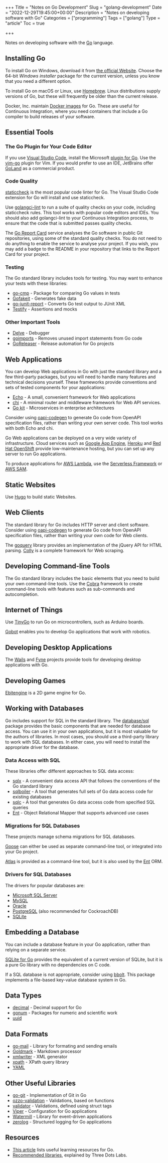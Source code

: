 +++
Title = "Notes on Go Development"
Slug = "golang-development"
Date = "2022-12-29T19:45:00+00:00"
Description = "Notes on developing software with Go"
Categories = ["programming"]
Tags = ["golang"]
Type = "article"
Toc = true

+++

Notes on developing software with the [Go](https://go.dev/) language.

<!--more-->

## Installing Go

To install Go on Windows, download it from [the official Website](https://go.dev/).
Choose the 64-bit _Windows installer_ package for the current version, unless you know
that you need a different option.

To install Go on macOS or Linux, use [Homebrew](http://brew.sh/). Linux distributions supply versions of Go, but these will frequently be older than the current release.

Docker, Inc. maintain [Docker images](https://store.docker.com/images/golang) for Go. These are useful for Continuous Integration, where you need containers that include a Go compiler to build releases of your software.

## Essential Tools

### The Go Plugin for Your Code Editor

If you use [Visual Studio Code](https://code.visualstudio.com), install the Microsoft [plugin for Go](https://marketplace.visualstudio.com/items?itemName=ms-vscode.Go). Use the [vim-go](https://github.com/fatih/vim-go) plugin for Vim. If you
would prefer to use an IDE, JetBrains offer [GoLand](https://www.jetbrains.com/go/) as a
commercial product.

### Code Quality

[staticcheck](https://staticcheck.io/) is the most popular code linter for Go. The Visual Studio Code extension for Go will install and use staticcheck.

Use [golangci-lint](https://golangci-lint.run/) to run a suite of
quality checks on your code, including staticcheck rules. This tool works with popular code editors and IDEs. You should also add golangci-lint to your Continuous Integration process, to ensure that the code that is submitted passes quality checks.

The [Go Report Card](https://goreportcard.com/) service analyses the Go software in
public Git repositories, using some of the standard quality checks. You do not need to
do anything to enable the service to analyse your project. If you wish, you may add a
badge to the README in your repository that links to the Report Card for your project.

### Testing

The Go standard library includes tools for testing. You may want to enhance your tests with these libraries:

- [go-cmp](https://github.com/google/go-cmp) - Package for comparing Go values in tests
- [Gofakeit](https://github.com/brianvoe/gofakeit) - Generates fake data
- [go-junit-report](https://github.com/jstemmer/go-junit-report) - Converts Go test output to JUnit XML
- [Testify](https://github.com/stretchr/testify) - Assertions and mocks

### Other Important Tools

- [Delve](https://github.com/go-delve/delve) - Debugger
- [goimports](https://godoc.org/golang.org/x/tools/cmd/goimports) - Removes unused import statements from Go code
- [GoReleaser](https://goreleaser.com/) - Release automation for Go projects

## Web Applications

You can develop Web applications in Go with just the standard library and a few
third-party packages, but you will need to handle many features and technical decisions
yourself. These frameworks provide conventions and sets of tested components for your
applications:

- [Echo](https://echo.labstack.com/) - A small, convenient framework for Web applications
- [chi](https://go-chi.io/) - A minimal router and middleware framework for Web API services.
- [Go kit](https://gokit.io) - Microservices in enterprise architectures

Consider using [oapi-codegen](https://github.com/deepmap/oapi-codegen) to generate Go code from OpenAPI specification files, rather than writing your own server code. This tool works with both Echo and chi.

Go Web applications can be deployed on a very wide variety of infrastructure. Cloud
services such as [Google App Engine](https://cloud.google.com/appengine/),
[Heroku](https://www.heroku.com/) and [Red Hat OpenShift](https://www.openshift.com)
provide low-maintenance hosting, but you can set up any server to run Go applications.

To produce applications for [AWS Lambda](https://aws.amazon.com/lambda/), use the [Serverless Framework](https://serverless.com/) or [AWS SAM](https://aws.amazon.com/serverless/sam/).

## Static Websites

Use [Hugo](https://gohugo.io/) to build static Websites.

## Web Clients

The standard library for Go includes HTTP server and client software. Consider using [oapi-codegen](https://github.com/deepmap/oapi-codegen) to generate Go code from OpenAPI specification files, rather than writing your own code for Web clients.

The [goquery](https://github.com/puerkitobio/goquery) library provides an implementation
of the jQuery API for HTML parsing. [Colly](http://go-colly.org/) is a complete
framework for Web scraping.

## Developing Command-line Tools

The Go standard library includes the basic elements that you need to build your own command-line tools. Use the [Cobra](https://cobra.dev/) framework to create command-line tools with features such as sub-commands and autocompletion.

## Internet of Things

Use [TinyGo](https://tinygo.org/) to run Go on microcontrollers, such as Arduino boards.

[Gobot](http://gobot.io/) enables you to develop Go applications that work with robotics.

## Developing Desktop Applications

The [Wails](https://wails.io/) and [Fyne](https://fyne.io) projects provide tools for developing desktop applications with Go.

## Developing Games

[Ebitengine](https://ebitengine.org/) is a 2D game engine for Go.

## Working with Databases

Go includes support for SQL in the standard library. The [database/sql](https://pkg.go.dev/database/sql) package provides the basic components that are needed for database access. You can use it in your own
applications, but it is most valuable for the authors of libraries. In most cases, you
should use a third-party library to work with SQL databases. In either case, you will need to install the appropriate driver for the database.

### Data Access with SQL

These libraries offer different approaches to SQL data access:

- [sqlx](http://jmoiron.github.io/sqlx/) - A convenient data access API that follows the conventions of the Go standard library
- [sqlboiler](https://github.com/volatiletech/sqlboiler) - A tool that generates full sets of Go data access code for existing databases
- [sqlc](https://sqlc.dev/) - A tool that generates Go data access code from specified SQL queries
- [Ent](https://entgo.io/) - Object Relational Mapper that supports advanced use cases

### Migrations for SQL Databases

These projects manage schema migrations for SQL databases.

[Goose](https://pressly.github.io/goose/) can either be used as separate command-line tool, or integrated into your Go  project.

[Atlas](https://atlasgo.io/) is provided as a command-line tool, but it is also used by the [Ent](https://entgo.io/) ORM.

### Drivers for SQL Databases

The drivers for popular databases are:

- [Microsoft SQL Server](https://github.com/denisenkom/go-mssqldb)
- [MySQL](https://github.com/go-sql-driver/mysql)
- [Oracle](https://github.com/godror/godror)
- [PostgreSQL](https://github.com/lib/pq) (also recommended for CockroachDB)
- [SQLite](github.com/mattn/go-sqlite3)

## Embedding a Database

You can include a database feature in your Go application, rather than relying on a separate service.

[SQLite for Go](https://gitlab.com/cznic/sqlite) provides the equivalent of a current version of SQLite, but it is a pure Go library with no dependencies on C code.

If a SQL database is not appropriate, consider using [bbolt](https://pkg.go.dev/go.etcd.io/bbolt). This package implements a file-based key-value database system in Go.

## Data Types

- [decimal](https://github.com/shopspring/decimal) - Decimal support for Go
- [gonum](https://www.gonum.org/) - Packages for numeric and scientific work
- [uuid](https://github.com/google/uuid)

## Data Formats

- [go-mail](https://go-mail.dev/) - Library for formating and sending emails
- [Goldmark](https://github.com/yuin/goldmark) - Markdown processor
- [xmlwriter](https://github.com/shabbyrobe/xmlwriter) - XML generator
- [xpath](https://github.com/antchfx/xpath) - XPath query library
- [YAML](https://github.com/go-yaml/yaml)

## Other Useful Libraries

- [go-git](https://pkg.go.dev/github.com/go-git/go-git) - Implementation of Git in Go
- [ozzo-validation](https://github.com/go-ozzo/ozzo-validation) - Validations, based on functions
- [validator](https://github.com/go-playground/validator) - Validations, defined using struct tags
- [Viper](https://github.com/spf13/viper) - Configuration for Go applications
- [Watermill](https://watermill.io/) - Library for event-driven applications
- [zerolog](https://github.com/rs/zerolog) - Structured logging for Go applications

## Resources

- [This article](https://www.stuartellis.name/articles/golang-learning-resources) lists useful learning resources for Go.
- [Recommended libraries](https://threedots.tech/post/list-of-recommended-libraries), explained by Three Dots Labs.
